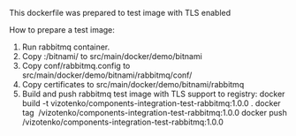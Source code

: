  This dockerfile was prepared to test image with TLS enabled
 
 How to prepare a test image:
 
 1. Run rabbitmq container.
 2. Copy <container id>:/bitnami/ to src/main/docker/demo/bitnami
 3. Copy conf/rabbitmq.config to src/main/docker/demo/bitnami/rabbitmq/conf/
 4. Copy certificates to src/main/docker/demo/bitnami/rabbitmq
 5. Build and push rabbitmq test image with TLS support to registry:
 docker build -t vizotenko/components-integration-test-rabbitmq:1.0.0 .
 docker tag <image id> <registry>/vizotenko/components-integration-test-rabbitmq:1.0.0
 docker push <registry>/vizotenko/components-integration-test-rabbitmq:1.0.0
 